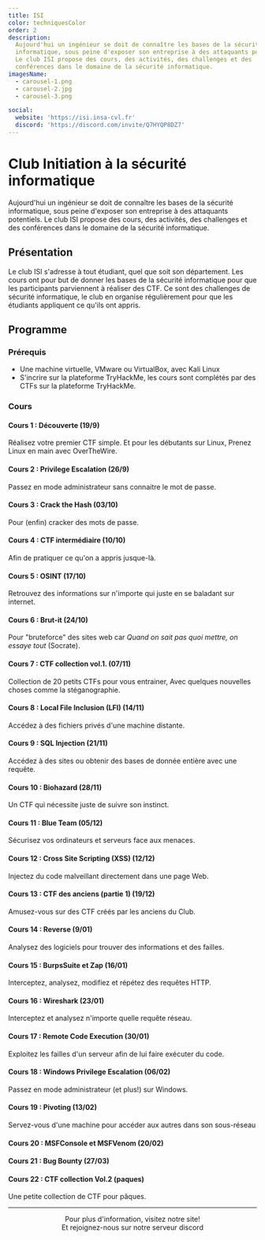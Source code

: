 ```yaml
---
title: ISI
color: techniquesColor
order: 2
description:
  Aujourd'hui un ingénieur se doit de connaître les bases de la sécurité
  informatique, sous peine d'exposer son entreprise à des attaquants potentiels.
  Le club ISI propose des cours, des activités, des challenges et des
  conférences dans le domaine de la sécurité informatique.
imagesName:
  - carousel-1.png
  - carousel-2.jpg
  - carousel-3.png

social:
  website: 'https://isi.insa-cvl.fr'
  discord: 'https://discord.com/invite/Q7HYQP8DZ7'
---
```


# Club Initiation à la sécurité informatique

<campus-center>
  <campus-responsive-image
    folder-name="federation/techniques/isi"
    name="logo.jpg"
    max-width="400"></campus-responsive-image>
</campus-center>

Aujourd'hui un ingénieur se doit de connaître les bases de la sécurité
informatique, sous peine d'exposer son entreprise à des attaquants potentiels.
Le club ISI propose des cours, des activités, des challenges et des conférences
dans le domaine de la sécurité informatique.

## Présentation

Le club ISI s'adresse à tout étudiant, quel que soit son département. Les cours
ont pour but de donner les bases de la sécurité informatique pour que les
participants parviennent à réaliser des CTF. Ce sont des challenges de sécurité
informatique, le club en organise régulièrement pour que les étudiants
appliquent ce qu'ils ont appris.

<campus-center>
  <campus-carousel :names="imagesName" folder-name="federation/techniques/isi"></campus-carousel>
</campus-center>

## Programme

### Prérequis
- Une machine virtuelle, VMware ou VirtualBox, avec Kali Linux
- S'incrire sur la plateforme TryHackMe, les cours sont complétés par des CTFs sur la plateforme TryHackMe.

### Cours
#### Cours 1 : Découverte (19/9)
Réalisez votre premier CTF simple.
Et pour les débutants sur Linux, Prenez Linux en main avec OverTheWire.

#### Cours 2 : Privilege Escalation (26/9)
Passez en mode administrateur sans connaitre le mot de passe.

#### Cours 3 : Crack the Hash (03/10)
Pour (enfin) cracker des mots de passe.

#### Cours 4 : CTF intermédiaire (10/10)
Afin de pratiquer ce qu'on a appris jusque-là.

#### Cours 5 : OSINT (17/10)
Retrouvez des informations sur n'importe qui juste en se baladant sur internet.

#### Cours 6 : Brut-it (24/10)
Pour "bruteforce" des sites web car _Quand on sait pas quoi mettre, on essaye tout_ (Socrate).

#### Cours 7 : CTF collection vol.1. (07/11)
Collection de 20 petits CTFs pour vous entrainer, Avec quelques nouvelles choses comme la stéganographie.

#### Cours 8 : Local File Inclusion (LFI) (14/11)
Accédez à des fichiers privés d'une machine distante.

#### Cours 9 : SQL Injection (21/11)
Accédez à des sites ou obtenir des bases de donnée entière avec une requête.

#### Cours 10 : Biohazard (28/11)
Un CTF qui nécessite juste de suivre son instinct.

#### Cours 11 : Blue Team (05/12)
Sécurisez vos ordinateurs et serveurs face aux menaces.

#### Cours 12 : Cross Site Scripting (XSS) (12/12)
Injectez du code malveillant directement dans une page Web.

#### Cours 13 : CTF des anciens (partie 1) (19/12)
Amusez-vous sur des CTF créés par les anciens du Club.

#### Cours 14 : Reverse (9/01)
Analysez des logiciels pour trouver des informations et des failles.

#### Cours 15 : BurpsSuite et Zap (16/01)
Interceptez, analysez, modifiez et répétez des requêtes HTTP.

#### Cours 16 : Wireshark (23/01)
Interceptez et analysez n'importe quelle requête réseau.

#### Cours 17 : Remote Code Execution (30/01)
Exploitez les failles d'un serveur afin de lui faire exécuter du code.

#### Cours 18 : Windows Privilege Escalation (06/02)
Passez en mode administrateur (et plus!) sur Windows.

#### Cours 19 : Pivoting (13/02)
Servez-vous d'une machine pour accéder aux autres dans son sous-réseau

#### Cours 20 : MSFConsole et MSFVenom (20/02)

#### Cours 21 : Bug Bounty (27/03)

#### Cours 22 : CTF collection Vol.2 (paques)
Une petite collection de CTF pour pâques.

---

<div style="text-align:center">Pour plus d'information, visitez notre site!</br>Et rejoignez-nous sur notre serveur discord</div>
<campus-social :social="social" :color="color"></campus-social>
